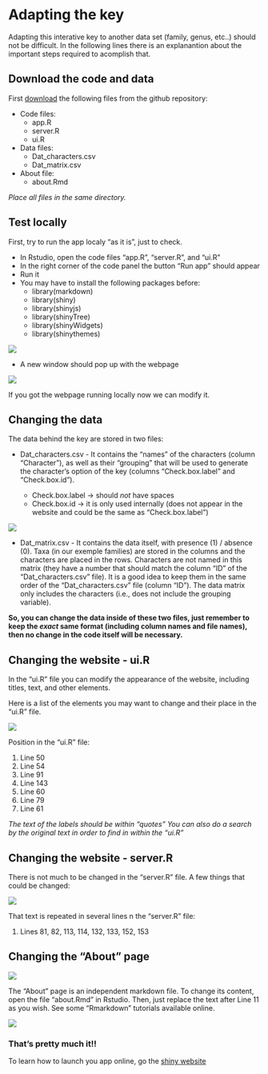 Adapting the key
================

Adapting this interative key to another data set (family, genus, etc..)
should not be difficult. In the following lines there is an explanantion
about the important steps required to acomplish that.

## Download the code and data

First [download](https://github.com/mreginato/Chave_familias_BR) the
following files from the github repository:

  - Code files:
      - app.R
      - server.R
      - ui.R
  - Data files:
      - Dat\_characters.csv
      - Dat\_matrix.csv
  - About file:
      - about.Rmd

*Place all files in the same directory.*

## Test locally

First, try to run the app localy “as it is”, just to check.

  - In Rstudio, open the code files “app.R”, “server.R”, and “ui.R”
  - In the right corner of the code panel the button “Run app” should
    appear
  - Run it
  - You may have to install the following packages before:
      - library(markdown)
      - library(shiny)
      - library(shinyjs)
      - library(shinyTree)
      - library(shinyWidgets)
      - library(shinythemes)

![](figures/Fig1.png)

  - A new window should pop up with the webpage

![](figures/Fig2.png)

If you got the webpage running locally now we can modify it.

## Changing the data

The data behind the key are stored in two files:

  - Dat\_characters.csv - It contains the “names” of the characters
    (column “Character”), as well as their “grouping” that will be used
    to generate the character’s option of the key (columns
    “Check.box.label” and “Check.box.id”).
    
      - Check.box.label -\> should *not* have spaces
      - Check.box.id -\> it is only used internally (does not appear in
        the website and could be the same as “Check.box.label”)

![](figures/Fig3.png)

  - Dat\_matrix.csv - It contains the data itself, with presence (1) /
    absence (0). Taxa (in our exemple families) are stored in the
    columns and the characters are placed in the rows. Characters are
    not named in this matrix (they have a number that should match the
    column “ID” of the “Dat\_characters.csv” file). It is a good idea to
    keep them in the same order of the “Dat\_characters.csv” file
    (column “ID”). The data matrix only includes the characters (i.e.,
    does not include the grouping variable).

**So, you can change the data inside of these two files, just remember
to keep the *exact* same format (including column names and file names),
then no change in the code itself will be necessary.**

## Changing the website - ui.R

In the “ui.R” file you can modify the appearance of the website,
including titles, text, and other elements.

Here is a list of the elements you may want to change and their place in
the “ui.R” file.

![](figures/Fig4.png)

Position in the “ui.R” file:

1.  Line 50
2.  Line 54
3.  Line 91
4.  Line 143
5.  Line 60
6.  Line 79
7.  Line 61

*The text of the labels should be within “quotes”* *You can also do a
search by the original text in order to find in within the “ui.R”*

## Changing the website - server.R

There is not much to be changed in the “server.R” file. A few things
that could be changed:

![](figures/Fig5.png)

That text is repeated in several lines n the “server.R” file:

1.  Lines 81, 82, 113, 114, 132, 133, 152, 153

## Changing the “About” page

![](figures/Fig6.png)

The “About” page is an independent markdown file. To change its content,
open the file “about.Rmd” in Rstudio. Then, just replace the text after
Line 11 as you wish. See some “Rmarkdown” tutorials available online.

![](figures/Fig7.png)

### That’s pretty much it\!\!

To learn how to launch you app online, go the [shiny
website](https://www.shinyapps.io/)
